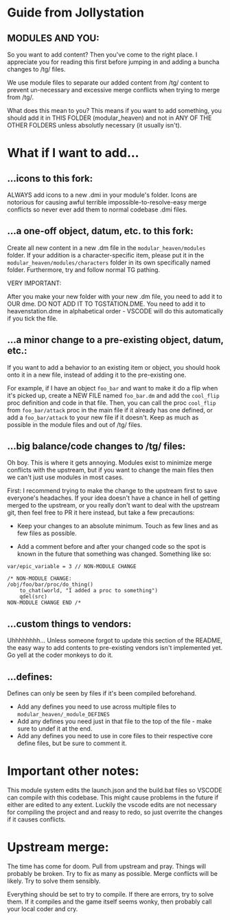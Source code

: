 # Guide from Jollystation

## MODULES AND YOU:

So you want to add content? Then you've come to the right place. I appreciate you for reading this first before jumping in and adding a buncha changes to /tg/ files.

We use module files to separate our added content from /tg/ content to prevent un-necessary and excessive merge conflicts when trying to merge from /tg/.

What does this mean to you? This means if you want to add something, you should add it in THIS FOLDER (modular_heaven) and not in ANY OF THE OTHER FOLDERS unless absolutly necessary (it usually isn't).

# What if I want to add...

## ...icons to this fork:

ALWAYS add icons to a new .dmi in your module's folder. Icons are notorious for causing awful terrible impossible-to-resolve-easy merge conflicts so never ever add them to normal codebase .dmi files.

## ...a one-off object, datum, etc. to this fork:

Create all new content in a new .dm file in the `modular_heaven/modules` folder. If your addition is a character-specific item, please put it in the `modular_heaven/modules/characters` folder in its own specifically named folder. Furthermore, try and follow normal TG pathing.

VERY IMPORTANT:

After you make your new folder with your new .dm file, you need to add it to OUR dme. DO NOT ADD IT TO TGSTATION.DME. You need to add it to heavenstation.dme in alphabetical order - VSCODE will do this automatically if you tick the file.

## ...a minor change to a pre-existing object, datum, etc.:

If you want to add a behavior to an existing item or object, you should hook onto it in a new file, instead of adding it to the pre-existing one.

For example, if I have an object `foo_bar` and want to make it do a flip when it's picked up, create a NEW FILE named `foo_bar.dm` and add the `cool_flip` proc definition and code in that file. Then, you can call the proc `cool_flip` from `foo_bar/attack` proc in the main file if it already has one defined, or add a `foo_bar/attack` to your new file if it doesn't. Keep as much as possible in the module files and out of /tg/ files.

## ...big balance/code changes to /tg/ files:

Oh boy. This is where it gets annoying.
Modules exist to minimize merge conflicts with the upstream, but if you want to change the main files then we can't just use modules in most cases.

First: I recommend trying to make the change to the upstream first to save everyone's headaches.
If your idea doesn't have a chance in hell of getting merged to the upstream, or you really don't want to deal with the upstream git, then feel free to PR it here instead, but take a few precautions:

- Keep your changes to an absolute minimum. Touch as few lines and as few files as possible.

- Add a comment before and after your changed code so the spot is known in the future that something was changed.
Something like so:
```
var/epic_variable = 3 // NON-MODULE CHANGE
```

```
/* NON-MODULE CHANGE:
/obj/foo/bar/proc/do_thing()
	to_chat(world, "I added a proc to something")
	qdel(src)
NON-MODULE CHANGE END /*
```

## ...custom things to vendors:

Uhhhhhhhh... Unless someone forgot to update this section of the README, the easy way to add contents to pre-existing vendors isn't implemented yet. Go yell at the coder monkeys to do it.

## ...defines:

Defines can only be seen by files if it's been compiled beforehand.
- Add any defines you need to use across multiple files to `modular_heaven/_module_DEFINES`
- Add any defines you need just in that file to the top of the file - make sure to undef it at the end.
- Add any defines you need to use in core files to their respective core define files, but be sure to comment it.

# Important other notes:

This module system edits the launch.json and the build.bat files so VSCODE can compile with this codebase. This might cause problems in the future if either are edited to any extent. Luckily the vscode edits are not necessary for compiling the project and and reasy to redo, so just overrite the changes if it causes conflicts.

# Upstream merge:

The time has come for doom. Pull from upstream and pray. Things will probably be broken. Try to fix as many as possible. Merge conflicts will be likely. Try to solve them sensibly.

Everything should be set to try to compile. If there are errors, try to solve them. If it compiles and the game itself seems wonky, then probably call your local coder and cry.
